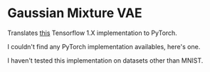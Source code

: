 # Gaussian Mixture VAE

Translates [this](https://github.com/Domceng/gmvae) Tensorflow 1.X implementation to PyTorch.

I couldn't find any PyTorch implementation availables, here's one.

I haven't tested this implementation on datasets other than MNIST.


